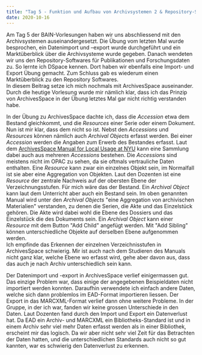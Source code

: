 ```yaml
---
title: "Tag 5 - Funktion und Aufbau von Archivsystemen 2 & Repository-Software für Publikationen und Forschungsdaten 1 "
date: 2020-10-16
---
```


Am Tag 5 der BAIN-Vorlesungen haben wir uns abschliessend mit den Archivsystemen auseinandergesetzt. Die Übung vom letzten Mal wurde besprochen, ein Datenimport und –export wurde durchgeführt und ein Marktüberblick über die Archivsysteme wurde gegeben. Danach wendeten wir uns den Repository-Softwares für Publikationen und Forschungsdaten zu. So lernte ich DSpace kennen. Dort haben wir ebenfalls eine Import- und Export Übung gemacht. Zum Schluss gab es wiederum einen Marktüberblick zu den Repository Softwares.  
In diesem Beitrag setze ich mich nochmals mit ArchivesSpace auseinander. Durch die heutige Vorlesung wurde mir nämlich klar, dass ich das Prinzip von ArchivesSpace in der Übung letztes Mal gar nicht richtig verstanden habe. 

In der Übung zu ArchivesSpace dachte ich, dass die *Accession* etwa dem Bestand gleichkommt, und die *Resources* einer Serie oder einem Dokument. Nun ist mir klar, dass dem nicht so ist. Nebst den *Accessions* und *Resources* können nämlich auch *Archival Objects* erfasst werden. Bei einer *Accession* werden die Angaben zum Erwerb des Bestandes erfasst. Laut dem [ArchivesSpace Manual for Local Usage at NYU]( https://docs.google.com/document/d/11kWxbFTazB6q5fDNBWDHJxMf3wdVsp8cd7HzjEhE-ao/edit#heading=h.umfnt2403m9h) kann eine Sammlung dabei auch aus mehreren *Accessions* bestehen. Die *Accessions* sind meistens nicht im OPAC zu sehen, da sie oftmals vertrauliche Daten enthalten. Eine *Resource* kann zwar ein einzelnes Objekt sein, im Normalfall ist sie aber eine Aggregation von Objekten. Laut den Dozenten ist eine *Resource* der zentrale Nachweis auf der obersten Ebene der Verzeichnungsstufen. Für mich wäre das der Bestand. Ein *Archival Object* kann laut dem Unterricht aber auch ein Bestand sein. Im oben genannten Manual wird unter den *Archival Objects* "eine Aggregation von archivischen Materialien" verstanden, zu denen die Serien, die Akte und das Einzelstück gehören. Die Akte wird dabei wohl die Ebene des Dossiers und das Einzelstück die des Dokuments sein. Ein *Archival Object* kann einer *Resource* mit dem Button "Add Child" angefügt werden. Mit "Add Sibling" können unterschiedliche Objekte auf derselben Ebene aufgenommen werden.  
Ich empfinde das Erkennen der einzelnen Verzeichnisstufen in ArchivesSpace schwierig. Mir ist auch nach dem Studieren des Manuals nicht ganz klar, welche Ebene wo erfasst wird, gehe aber davon aus, dass das auch je nach Archiv unterschiedlich sein kann. 

Der Datenimport und -export in ArchivesSpace verlief einigermassen gut. Das einzige Problem war, dass einige der angegebenen Beispieldaten nicht importiert werden konnten. Daraufhin verwendete ich einfach andere Daten, welche sich dann problemlos im EAD-Format importieren liessen. Der Export in das MARCXML-Format verlief dann ohne weitere Probleme. In der Gruppe, in der ich war, fanden wir keine grossen Unterschiede in den Daten. Laut Dozenten fand durch den Import und Export ein Datenverlust hat. Da EAD ein Archiv- und MARCXML ein Bibliotheks-Standard ist und in einem Archiv sehr viel mehr Daten erfasst werden als in einer Bibliothek, erscheint mir das logisch. Da wir aber nicht sehr viel Zeit für das Betrachten der Daten hatten, und die unterschiedlichen Standards auch nicht so gut kannten, war es schwierig den Datenverlust zu erkennen.

